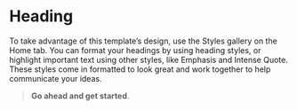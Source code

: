 Heading
=======

To take advantage of this template’s design, use the Styles gallery on the Home
tab. You can format your headings by using heading styles, or highlight
important text using other styles, like Emphasis and Intense Quote. These styles
come in formatted to look great and work together to help communicate your
ideas.

>   **Go ahead and get started**.
